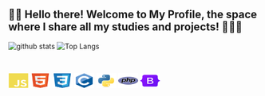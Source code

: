 ## 👋🏻 Hello there! Welcome to My Profile, the space where I share all my studies and projects! 🧙🏻‍♂️

![github stats](https://github-readme-stats.vercel.app/api?username=mateuscapistrano&show_icons=true&theme=vue-dark&hide_title=true#gh-dark-mode-only)
![Top Langs](https://github-readme-stats.vercel.app/api/top-langs/?username=mateuscapistranom&size_weight=0.5&count_weight=0.5&hide=Shaderlab,HLSL,CSS,GLSL&layout=compact&theme=vue-dark)

## 

<div style="display: inline_block"><br>
  <img align="center" alt="mateus-Js" height="30" width="40" src="https://raw.githubusercontent.com/devicons/devicon/master/icons/javascript/javascript-plain.svg">
  <img align="center" alt="mateus-HTML" height="30" width="40" src="https://raw.githubusercontent.com/devicons/devicon/master/icons/html5/html5-original.svg">
  <img align="center" alt="mateus-CSS" height="30" width="40" src="https://raw.githubusercontent.com/devicons/devicon/master/icons/css3/css3-original.svg">
  <img align="center" alt="mateus-C" height="30" width="40" src="https://raw.githubusercontent.com/devicons/devicon/master/icons/c/c-original.svg">
  <img align="center" alt="mateus-PYTHON" height="30" width="40" src="https://raw.githubusercontent.com/devicons/devicon/master/icons/python/python-original.svg">
  <img align="center" alt="mateus-PHP" height="30" width="40" src="https://raw.githubusercontent.com/devicons/devicon/master/icons/php/php-original.svg">
  <img align="center" alt="mateus-BOOTSTRAP" height="30" width="40" src="https://raw.githubusercontent.com/devicons/devicon/master/icons/bootstrap/bootstrap-original.svg">
</div>
</div>

##

